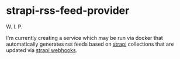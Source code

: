 # strapi-rss-feed-provider
W. I. P.

I'm currently creating a service which may be run via docker that automatically generates rss feeds based on [strapi](https://strapi.io/) collections that are updated via [strapi webhooks](https://strapi.gitee.io/documentation/v3.x/concepts/webhooks.html).

